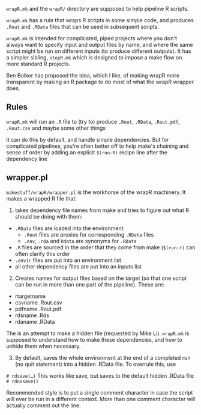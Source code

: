 `wrapR.mk` and the `wrapR/` directory are supposed to help pipeline R scripts.

`wrapR.mk` has a rule that wraps R scripts in some simple code, and produces `.Rout` and `.RData` files that can be used in subsequent scripts.

`wrapR.mk` is intended for complicated, piped projects where you don't always want to specify input and output files by name, and where the same script might be run on different inputs (to produce different outputs). It has a simpler sibling, `stepR.mk` which is designed to impose a make flow on more standard R projects.

Ben Bolker has proposed the idea, which I like, of making wrapR more transparent by making an R package to do most of what the wrapR wrapper does.

## Rules

`wrapR.mk` will run an `.R` file to (try to) produce `.Rout`, `.RData`, `.Rout.pdf`, `.Rout.csv` and maybe some other things

It can do this by default, and handle simple dependencies. But for complicated pipelines, you're often better off to help make's chaining and sense of order by adding an explicit `$(run-R)` recipe line after the dependency line

## wrapper.pl

`makestuff/wrapR/wrapper.pl` is the workhorse of the wrapR machinery.  It makes a wrapped R file that:

1) takes dependency file names from make and tries to figure out what R should be doing with them:
* `.RData` files are loaded into the environment
	* `.Rout` files are proxies for corresponding `.RData` files
	* `.env`, `.rda` and `Rdata` are synonyms for `.RData`
* `.R` files are sourced in the order that they come from make (`$(run-r)` can often clarify this order
* `.envir` files are put into an environment list
* all other dependency files are put into an inputs list

2) Creates names for output files based on the target (so that one script can be run in more than one part of the pipeline). These are:
* rtargetname <target>
* csvname <target>.Rout.csv
* pdfname <dottarget>.Rout.pdf
* rdsname <dottarget>.Rds
* rdaname <dottarget>.RData

The <dottarget> is an attempt to make a hidden file (requested by Mike Li). `wrapR.mk` is supposed to understand how to make these dependencies, and how to unhide them when necessary.

3) By default, saves the whole environment at the end of a completed run (no quit statement) into a hidden .RData file. To overrule this, use 

`# rdsave(…)` This works like save, but saves to the default hidden .RData file
`# rdnosave()`

Recommended style is to put a single comment character in case the script will ever be run in a different context. More than one comment character will actually comment out the line.

